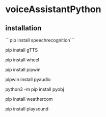 # voiceAssistantPython
<h2>installation</h2>
```pip install speechrecognition```

pip install gTTS

pip install wheel

pip install pipwin

pipwin install pyaudio

python3 -m pip install pyobj

pip install weathercom

pip install playsound

